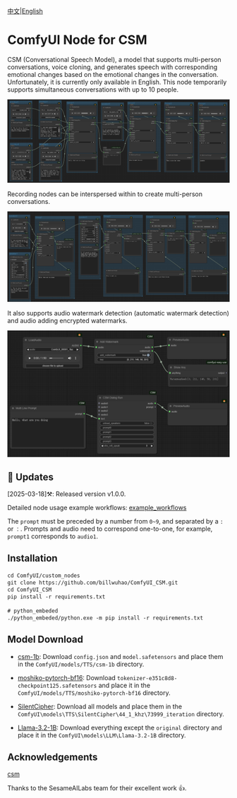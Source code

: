 [中文](README-CN.md)|[English](README.md)

# ComfyUI Node for CSM

CSM (Conversational Speech Model), a model that supports multi-person conversations, voice cloning, and generates speech with corresponding emotional changes based on the emotional changes in the conversation. Unfortunately, it is currently only available in English. This node temporarily supports simultaneous conversations with up to 10 people.

![](https://github.com/billwuhao/ComfyUI_CSM/blob/master/images/2025-03-18_19-01-15.png)

Recording nodes can be interspersed within to create multi-person conversations.

![](https://github.com/billwuhao/ComfyUI_CSM/blob/master/images/2025-03-18_15-38-45.png)

It also supports audio watermark detection (automatic watermark detection) and audio adding encrypted watermarks.

![](https://github.com/billwuhao/ComfyUI_CSM/blob/master/images/2025-03-18_14-43-49.png)

## 📣 Updates

[2025-03-18]⚒️: Released version v1.0.0.

Detailed node usage example workflows: [example_workflows](https://github.com/billwuhao/ComfyUI_CSM/blob/master/example_workflows)

The `prompt` must be preceded by a number from `0~9`, and separated by a `:` or `：`.  Prompts and audio need to correspond one-to-one, for example, `prompt1` corresponds to `audio1`.

## Installation

```
cd ComfyUI/custom_nodes
git clone https://github.com/billwuhao/ComfyUI_CSM.git
cd ComfyUI_CSM
pip install -r requirements.txt

# python_embeded
./python_embeded/python.exe -m pip install -r requirements.txt
```

## Model Download

- [csm-1b](https://huggingface.co/sesame/csm-1b/tree/main): Download `config.json` and `model.safetensors` and place them in the `ComfyUI/models/TTS/csm-1b` directory.

- [moshiko-pytorch-bf16](https://huggingface.co/kyutai/moshiko-pytorch-bf16/tree/main): Download `tokenizer-e351c8d8-checkpoint125.safetensors` and place it in the `ComfyUI/models/TTS/moshiko-pytorch-bf16` directory.

- [SilentCipher](https://huggingface.co/Sony/SilentCipher/tree/main/44_1_khz/73999_iteration): Download all models and place them in the `ComfyUI\models\TTS\SilentCipher\44_1_khz\73999_iteration` directory.

- [Llama-3.2-1B](https://huggingface.co/meta-llama/Llama-3.2-1B/tree/main): Download everything except the `original` directory and place it in the `ComfyUI\models\LLM\Llama-3.2-1B` directory.

## Acknowledgements

[csm](https://github.com/SesameAILabs/csm)

Thanks to the SesameAILabs team for their excellent work 👍.
